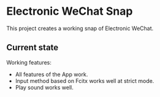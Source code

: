 # Electronic WeChat Snap

This project creates a working snap of Electronic WeChat.

## Current state

Working features:
 - All features of the App work.
 - Input method based on Fcitx works well at strict mode.
 - Play sound works well.
